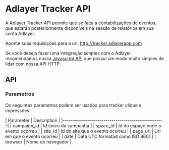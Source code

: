# Adlayer Tracker API

A Adlayer Tracker API permite que se faça a contabilizações de eventos, que estarão posteriormente disponíveis na sessão de relatórios em sua conta Adlayer.

Aponte suas requisições para a url: http://tracker.adlayerapp.com

Se você deseja fazer uma integração simples com o Adlayer recomendamos nossa [Javascript API](https://github.com/adlayer/javascript-api) que possui um modo muito simples de lidar com nossa API HTTP.

## API

### Parametros

Os seguintes parametros podem ser usados para tracker clique e impressões.

| Parameter   | Description                        |
|--------------------------------------------------|
| campaign_id | Id único da campanha               |
| space_id    | Id do espaço onde o evento ocorreu |
| site_id     | Id do site que o evento ocorreu    |
| page_url    | Url em que o evento ocorreu        |
| date        | Data UTC formatad como ISO 8601    |
| browser     | Nome do navegador                  |


